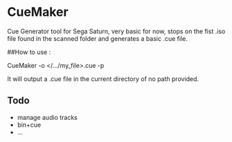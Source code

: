 # CueMaker
Cue Generator tool for Sega Saturn, very basic for now,
stops on the fist .iso file found in the scanned folder
and generates a basic .cue file.

##How to use :

CueMaker -o </.../my_file>.cue -p <folder to scan>

It will output a .cue file in the current directory of no path provided.

## Todo

* manage audio tracks
* bin+cue
* ...